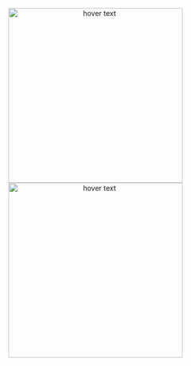 <p align="center">
  <img src="https://secondarycriminalautoresponder.shadow-vm.repl.co/COOl.png" width="350" title="hover text">
  <img src="https://secondarycriminalautoresponder.shadow-vm.repl.co/2.png" width="350" title="hover text">
</p>
